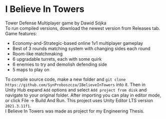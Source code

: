 # I Believe In Towers
Tower Defense Multiplayer game by Dawid Sójka<br>
To run compiled versions, download the newest version from Releases tab.<br>
Game features:<br>
- Economy-and-Strategic-based online 1v1 multiplayer gameplay
- Best of 3 rounds matching system with changing sides each round
- Room-like matchmaking
- 6 upgradable turrets, each with some quirk
- 6 enemies to try and demolish defending side
- 5 maps to play on<br>

To compile source code, make a new folder and ```git clone https://github.com/SynProboszcza/IBelieveInTowers``` into it. Then in Unity Hub expand ```Add``` options and select ```Add project from disk``` and navigate to your original folder. After importing you can play in editor mode, or click File -> Build And Run. This project uses Unity Editor LTS version ```2021.3.11f1```.<br>
I Believe In Towers was made as project for my Engineering Thesis.
